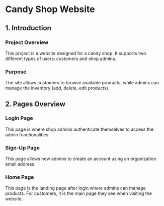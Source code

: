 # Candy Shop Website

## 1. Introduction

### Project Overview
This project is a website designed for a candy shop. It supports two different types of users: customers and shop admins.

### Purpose
The site allows customers to browse available products, while admins can manage the inventory (add, delete, edit products).

## 2. Pages Overview

### Login Page
This page is where shop admins authenticate themselves to access the admin functionalities.

### Sign-Up Page
This page allows new admins to create an account using an organization email address.

### Home Page
This page is the landing page after login where admins can manage products. For customers, it is the main page they see when visiting the website.
